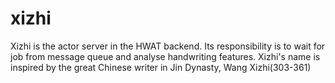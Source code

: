 # xizhi
Xizhi is the actor server in the HWAT backend. Its responsibility is to wait for job from message queue and analyse handwriting features. Xizhi's name is inspired by the great Chinese writer in Jin Dynasty, Wang Xizhi(303-361)

